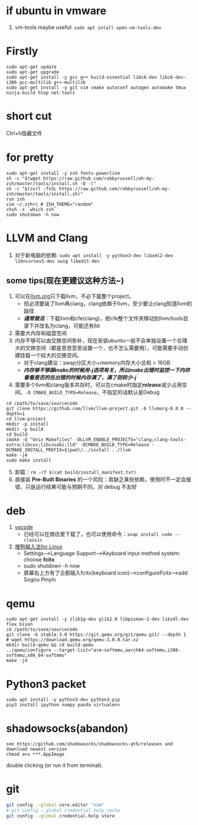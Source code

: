 # if ubuntu in vmware
1. vm-tools maybe useful: `sudo apt intall open-vm-tools-dev`

# Firstly<a name="firstly"></a>
```shell
sudo apt-get update
sudo apt-get upgrade
sudo apt-get install -y gcc g++ build-essential libc6-dev libc6-dev-i386 gcc-multilib g++-multilib
sudo apt-get install -y git vim cmake autoconf autogen automake tmux ninja-build htop net-tools
```

# short cut
Ctrl+h隐藏文件

# for pretty
```shell
sudo apt-get install -y zsh fonts-powerline
sh -c "$(wget https://raw.github.com/robbyrussell/oh-my-zsh/master/tools/install.sh -O -)"
sh -c "$(curl -fsSL https://raw.github.com/robbyrussell/oh-my-zsh/master/tools/install.sh)"
run zsh
vim ~/.zshrc # ZSH_THEME="random"
chsh -s `which zsh`
sudo shutdown -h now
```

# LLVM and Clang
1. 对于新电脑的依赖: `sudo apt install -y python3-dev libxml2-dev libncurses5-dev swig libedit-dev`
## some tips(现在更建议这种方法~)
1. 可以在[llvm.org](http://releases.llvm.org/download.html)只下载llvm，不必下载整个project。
    + 但必须要装了llvm再clang，clang依赖于llvm，至少要让clang知道llvm的路径
    + ***通常做法***：下载llvm和cfe(clang)，把cfe整个文件夹移动到llvm/tools目录下并改名为clang，可能还有lld
2. 需要大内存和磁盘空间
3. 内存不够可以由交换空间弥补，现在安装ubuntu一般不会单独设置一个合理大的交换空间（都是意思意思设置一个，也不怎么需要用），可能需要手动创建挂载一个较大的交换空间。
    + 对于clang建议：swap分区大小+memory内存大小总和 > 16GB
    + ***内存够不够跟make的时候用-j选项有关，所以make出错时监控一下内存看看是否的在出错的时候内存满了，满了则较少-j***
4. 需要多个llvm和clang版本共存时，可以在cmake时指定***release***减少占用空间。`-D CMAKE_BUILD_TYPE=Release`，不指定的话默认是Debug
```shell
cd /path/to/save/sourcecode
git clone https://github.com/llvm/llvm-project.git -b llvmorg-8.0.0 --depth=1
cd llvm-project
mkdir -p install
mkdir -p build 
cd build
cmake -G "Unix Makefiles" -DLLVM_ENABLE_PROJECTS="clang;clang-tools-extra;libcxx;libcxxabi;lld" -DCMAKE_BUILD_TYPE=Release -DCMAKE_INSTALL_PREFIX=$(pwd)/../install ../llvm
make -j4
sudo make install
```
5. 卸载：`rm -rf $(cat build/install_manifest.txt)`
6. 直接装 **Pre-Built Binaries** 的一个风险：若缺乏某些依赖，使用时不一定会报错，只是运行结果可能与预期不同，对 debug 不友好

# deb
1. [vscode](https://code.visualstudio.com/)
    + 已经可以在商店里下载了，也可以使用命令：`snap install code --classic`
2. [搜狗输入法for Linux](https://pinyin.sogou.com/linux/)
    + Settings-->Language Support-->Keyboard input method system: choose **fcitx**
    + sudo shutdown -h now
    + 屏幕右上方有了企鹅输入fcitx(keyboard icon)-->configureFcitx-->add Sogou Pinyin

# qemu<a name="qemu"></a>
```shell
sudo apt-get install -y zlib1g-dev glib2.0 libpixman-1-dev libsdl-dev flex bison
cd /path/to/save/sourcecode
git clone -b stable-3.0 https://git.qemu.org/git/qemu.git/ --depth 1
# wget https://download.qemu.org/qemu-3.0.0.tar.xz
mkdir build-qemu && cd build-qemu
../qemu/configure --target-list="arm-softmmu,aarch64-softmmu,i386-softmmu,x86_64-softmmu"
make -j4
```

# Python3 packet
```shell
sudo apt install -y python3-dev python3-pip
pip3 install ipython numpy panda virtualenv
```

# shadowsocks(abandon)
```shell
see https://github.com/shadowsocks/shadowsocks-qt5/releases and download newest version
chmod a+x ***.AppImage
```
double clicking (or run it from terminal).

# git
```bash
git config --global core.editor "vim"
# git config --global credential.help cache
git config --global credential.help store
```
